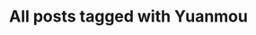 ---
layout: tag
title: "All posts tagged with Yuanmou"
permalink: /weblog/tags/yuanmou/
taxonomy: Yuanmou
---